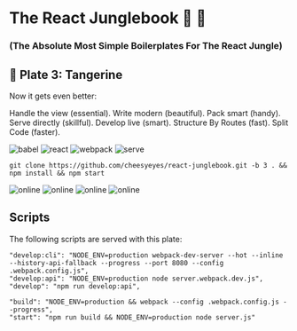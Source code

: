 # The React Junglebook 🙈 🌴

### (The Absolute Most Simple Boilerplates For The React Jungle)

## 🍊 Plate 3: Tangerine

Now it gets even better:

Handle the view (essential).
Write modern (beautiful).
Pack smart (handy).
Serve directly (skillful).
Develop live (smart).
Structure By Routes (fast). Split Code (faster).

![babel](https://img.shields.io/badge/Transpile-Babel-red.svg)
![react](https://img.shields.io/badge/View-React-green.svg)
![webpack](https://img.shields.io/badge/Pack-Webpack-blue.svg)
![serve](https://img.shields.io/badge/Serve-WebpackDevServer-orange.svg)

```script
git clone https://github.com/cheesyeyes/react-junglebook.git -b 3 . && npm install && npm start
```

![online](https://img.shields.io/badge/Babel-ES6-red.svg)
![online](https://img.shields.io/badge/React-ROUTES-green.svg)
![online](https://img.shields.io/badge/Webpack-HMR-blue.svg)
![online](https://img.shields.io/badge/Webpack-CHUNKS-blue.svg)

## Scripts
The following scripts are served with this plate:

```
"develop:cli": "NODE_ENV=production webpack-dev-server --hot --inline --history-api-fallback --progress --port 8080 --config .webpack.config.js",
"develop:api": "NODE_ENV=production node server.webpack.dev.js",
"develop": "npm run develop:api",

"build": "NODE_ENV=production && webpack --config .webpack.config.js --progress",
"start": "npm run build && NODE_ENV=production node server.js"
```
